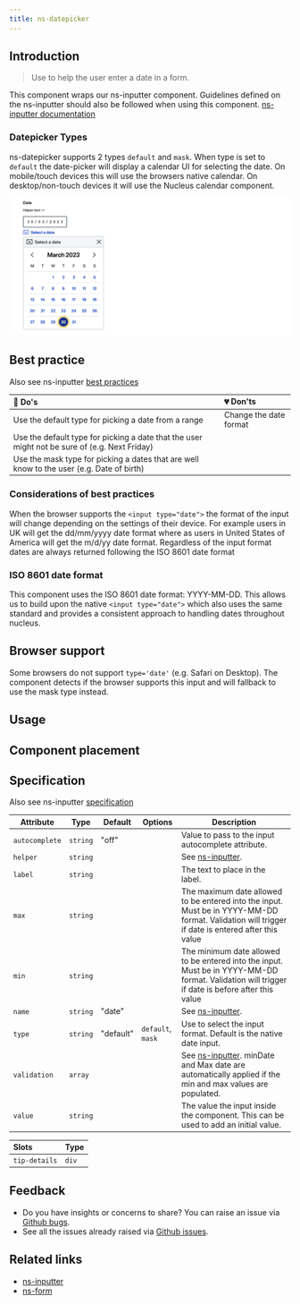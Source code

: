 ```yaml
---
title: ns-datepicker
---
```


## Introduction

> Use to help the user enter a date in a form.

This component wraps our ns-inputter component. Guidelines defined on the ns-inputter should also be followed when using this component.
[ns-inputter documentation](/components/ns-inputter)

### Datepicker Types

ns-datepicker supports 2 types `default` and `mask`.
When type is set to `default` the date-picker will display a calendar UI for selecting the date.  On mobile/touch devices this will use the browsers native calendar.  On desktop/non-touch devices it will use the Nucleus calendar component.

![ns-datepicker type](../../../assets/ns-datepicker/datepicker-types-default-open.webp)

## Best practice

Also see ns-inputter [best practices](ns-inputter#considerations-of-best-practices)

| 💚 Do's | 💔 Don'ts |
| :--- | :--- |
| Use the default type for picking a date from a range | Change the date format |
| Use the default type for picking a date that the user might not be sure of (e.g. Next Friday) |  |
| Use the mask type for picking a dates that are well know to the user (e.g. Date of birth) |  |

### Considerations of best practices

When the browser supports the `<input type="date">` the format of the input will change depending on the settings of their device. For example users in UK will get the dd/mm/yyyy date format where as users in United States of America will get the m/d/yy date format. Regardless of the input format dates are always returned following the ISO 8601 date format

### ISO 8601 date format

This component uses the ISO 8601 date format: YYYY-MM-DD. This allows us to build upon the native `<input type="date">` which also uses the same standard and provides a consistent approach to handling dates throughout nucleus.

## Browser support

Some browsers do not support `type='date'` (e.g. Safari on Desktop). The component detects if the browser supports this input and will fallback to use the mask type instead.

## Usage

<StorybookStory story="form-components-ns-datepicker--standard"></StorybookStory>

## Component placement

<ComponentPlacement component="ns-datepicker" parentComponents="ns-form,ns-fieldset"></ComponentPlacement>

## Specification

Also see ns-inputter [specification](/components/ns-inputter#specification)

| Attribute      | Type      | Default   | Options | Description |
|----------------|-----------|-----------|---------|-----------|
| `autocomplete` | `string`  | "off"     |         | Value to pass to the input autocomplete attribute.
| `helper`       | `string`  |           |         | See [ns-inputter](/components/ns-inputter#specification). |
| `label`        | `string`  |           |         | The text to place in the label. |
| `max`          | `string`  |           |         | The maximum date allowed to be entered into the input. Must be in YYYY-MM-DD format. Validation will trigger if date is entered after this value |
| `min`          | `string`  |           |         | The minimum date allowed to be entered into the input. Must be in YYYY-MM-DD format. Validation will trigger if date is before after this value |
| `name`         | `string`  | "date"    |         | See [ns-inputter](/components/ns-inputter#specification). |
| `type`         | `string`  | "default" | `default`, `mask` | Use to select the input format. Default is the native date input. |
| `validation`   | `array`   |           |         | See [ns-inputter](/components/ns-inputter#specification). minDate and Max date are automatically applied if the min and max values are populated. |
| `value`        | `string`  |           |         | The value the input inside the component. This can be used to add an initial value. |

| Slots | Type |
| :--- | :--- |
| `tip-details` | `div` |

## Feedback

* Do you have insights or concerns to share? You can raise an issue via [Github bugs](https://github.com/ConnectedHomes/nucleus/issues/new?assignees=&labels=Bug&template=a--bug-report.md&title=[bug]%20[ns-form]).
* See all the issues already raised via [Github issues](https://github.com/connectedHomes/nucleus/issues?utf8=%E2%9C%93&q=is%3Aopen+is%3Aissue+label%3ABug+[ns-form]).

<PageFooter></PageFooter>

## Related links

* [ns-inputter](/components/ns-inputter)
* [ns-form](/components/ns-fieldset)
